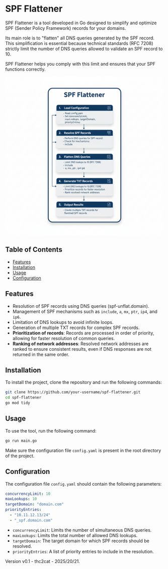 # SPF Flattener

SPF Flattener is a tool developed in Go designed to simplify and optimize SPF (Sender Policy Framework) records for your domains.

Its main role is to "flatten" all DNS queries generated by the SPF record. This simplification is essential because technical standards (RFC 7208) strictly limit the number of DNS queries allowed to validate an SPF record to 10.

SPF Flattener helps you comply with this limit and ensures that your SPF functions correctly.

![docs/SPF-Flattener.png](docs/SPF-Flattener.png)

## Table of Contents

- [Features](#features)
- [Installation](#installation)
- [Usage](#usage)
- [Configuration](#configuration)

## Features

- Resolution of SPF records using DNS queries (spf-unflat.domain).
- Management of SPF mechanisms such as `include`, `a`, `mx`, `ptr`, `ip4`, and `ip6`.
- Limitation of DNS lookups to avoid infinite loops.
- Generation of multiple TXT records for complex SPF records.
- **Prioritization of records**: Records are processed in order of priority, allowing for faster resolution of common queries.
- **Ranking of network addresses**: Resolved network addresses are ranked to ensure consistent results, even if DNS responses are not returned in the same order.

## Installation

To install the project, clone the repository and run the following commands:

```bash
git clone https://github.com/your-username/spf-flattener.git
cd spf-flattener
go mod tidy
```

## Usage

To use the tool, run the following command:

```bash
go run main.go
```

Make sure the configuration file `config.yaml` is present in the root directory of the project.

## Configuration

The configuration file `config.yaml` should contain the following parameters:

```yaml
concurrencyLimit: 10
maxLookups: 10
targetDomain: "domain.com"
priorityEntries:
  - "10.11.12.13/24"
  - "_spf.domain.com"
```

- `concurrencyLimit`: Limits the number of simultaneous DNS queries.
- `maxLookups`: Limits the total number of allowed DNS lookups.
- `targetDomain`: The target domain for which SPF records should be resolved.
- `priorityEntries`: A list of priority entries to include in the resolution.

Version v0.1 - thc2cat - 2025/20/21.
